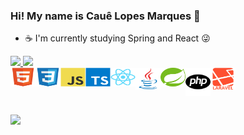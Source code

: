 ### Hi! My name is Cauê Lopes Marques  👋

- :coffee: I'm currently studying Spring and React :stuck_out_tongue_winking_eye:

 <div>
  <a href="https://github.com/marquescauee">
  <img height="160em" src="https://github-readme-stats-sigma-five.vercel.app/api?username=marquescauee&show_icons=true&theme=dark&include_all_commits=true&count_private=true"/>
  <img height="160em" src="https://github-readme-stats-sigma-five.vercel.app/api/top-langs/?username=marquescauee&layout=compact&langs_count=5&theme=dark&hide=css"/>
</div>
 
<div style="display: flex"><br>
  <img align="center" height="30" width="40" src="https://raw.githubusercontent.com/devicons/devicon/master/icons/html5/html5-original.svg">
  <img align="center" height="30" width="40" src="https://raw.githubusercontent.com/devicons/devicon/master/icons/css3/css3-original.svg">
  <img align="center" height="30" width="40" src="https://raw.githubusercontent.com/devicons/devicon/master/icons/javascript/javascript-original.svg">
 <img align="center" height="30" width="40" src="https://raw.githubusercontent.com/devicons/devicon/1119b9f84c0290e0f0b38982099a2bd027a48bf1/icons/typescript/typescript-original.svg">
  <img align="center" height="30" width="40" src="https://raw.githubusercontent.com/devicons/devicon/master/icons/react/react-original.svg">
  <img align="center" height="35" width="40" src="https://github.com/devicons/devicon/blob/master/icons/java/java-original.svg">
  <img align="center" height="30" width="40" src="https://raw.githubusercontent.com/devicons/devicon/master/icons/spring/spring-original.svg">
  <img align="center" height="45" width=40" src="https://raw.githubusercontent.com/devicons/devicon/master/icons/php/php-plain.svg">
  <img align="center" height="35" width="40" src="https://raw.githubusercontent.com/devicons/devicon/master/icons/laravel/laravel-plain-wordmark.svg">
                                                                                                                                                     
</div>                                                                                                                             
                                                                                                                               
  
##
  
<div>
  <a href="https://www.linkedin.com/in/marquescauee/" target="_blank"><img src="https://img.shields.io/badge/-LinkedIn-%230077B5?style=for-the-badge&logo=linkedin&logoColor=white" target="_blank"></a> 
</div>


